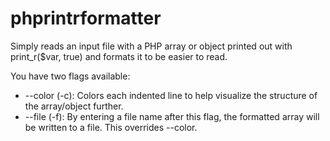 # phprintrformatter
Simply reads an input file with a PHP array or object printed out with print_r($var, true) and formats it to be easier to read.

You have two flags available:
  - --color (-c): Colors each indented line to help visualize the structure of the array/object further.
  - --file (-f): By entering a file name after this flag, the formatted array will be written to a file. This overrides --color.
  
